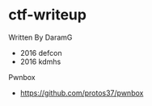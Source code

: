 # ctf-writeup
Written By DaramG
- 2016 defcon
- 2016 kdmhs

Pwnbox
- https://github.com/protos37/pwnbox
